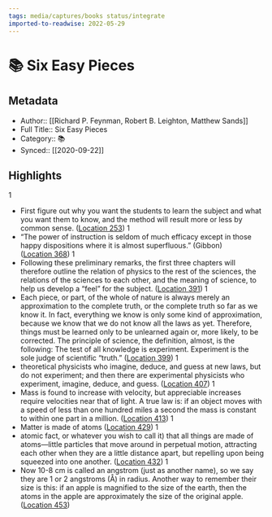 ```yaml
---
tags: media/captures/books status/integrate
imported-to-readwise: 2022-05-29
---
```

# 📚 Six Easy Pieces

## Metadata
- Author:: [[Richard P. Feynman, Robert B. Leighton, Matthew Sands]]
- Full Title:: Six Easy Pieces
- Category:: 📚
- Synced:: [[2020-09-22]]

## Highlights
1
- First figure out why you want the students to learn the subject and what you want them to know, and the method will result more or less by common sense. ([Location 253](https://readwise.io/to_kindle?action=open&asin=B004OVEYNU&location=253))
1
- “The power of instruction is seldom of much efficacy except in those happy dispositions where it is almost superfluous.” (Gibbon) ([Location 368](https://readwise.io/to_kindle?action=open&asin=B004OVEYNU&location=368))
1
- Following these preliminary remarks, the first three chapters will therefore outline the relation of physics to the rest of the sciences, the relations of the sciences to each other, and the meaning of science, to help us develop a “feel” for the subject. ([Location 391](https://readwise.io/to_kindle?action=open&asin=B004OVEYNU&location=391))
1
- Each piece, or part, of the whole of nature is always merely an approximation to the complete truth, or the complete truth so far as we know it. In fact, everything we know is only some kind of approximation, because we know that we do not know all the laws as yet. Therefore, things must be learned only to be unlearned again or, more likely, to be corrected. The principle of science, the definition, almost, is the following: The test of all knowledge is experiment. Experiment is the sole judge of scientific “truth.” ([Location 399](https://readwise.io/to_kindle?action=open&asin=B004OVEYNU&location=399))
1
- theoretical physicists who imagine, deduce, and guess at new laws, but do not experiment; and then there are experimental physicists who experiment, imagine, deduce, and guess. ([Location 407](https://readwise.io/to_kindle?action=open&asin=B004OVEYNU&location=407))
1
- Mass is found to increase with velocity, but appreciable increases require velocities near that of light. A true law is: if an object moves with a speed of less than one hundred miles a second the mass is constant to within one part in a million. ([Location 413](https://readwise.io/to_kindle?action=open&asin=B004OVEYNU&location=413))
1
- Matter is made of atoms ([Location 429](https://readwise.io/to_kindle?action=open&asin=B004OVEYNU&location=429))
1
- atomic fact, or whatever you wish to call it) that all things are made of atoms—little particles that move around in perpetual motion, attracting each other when they are a little distance apart, but repelling upon being squeezed into one another. ([Location 432](https://readwise.io/to_kindle?action=open&asin=B004OVEYNU&location=432))
1
- Now 10-8 cm is called an angstrom (just as another name), so we say they are 1 or 2 angstroms (Å) in radius. Another way to remember their size is this: if an apple is magnified to the size of the earth, then the atoms in the apple are approximately the size of the original apple. ([Location 453](https://readwise.io/to_kindle?action=open&asin=B004OVEYNU&location=453))
